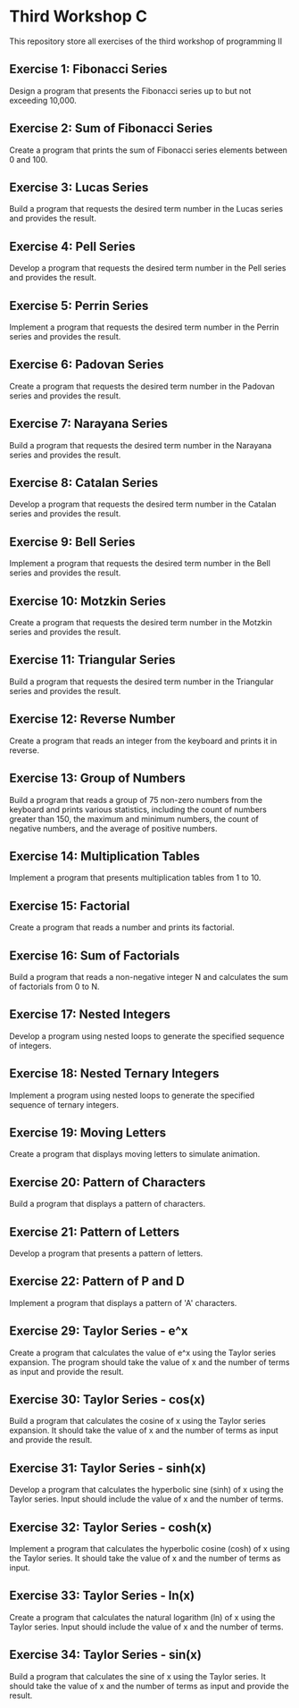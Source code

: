 # Third Workshop C
This repository store all exercises of the third workshop of programming II 

## Exercise 1: Fibonacci Series
Design a program that presents the Fibonacci series up to but not exceeding 10,000.

## Exercise 2: Sum of Fibonacci Series
Create a program that prints the sum of Fibonacci series elements between 0 and 100.

## Exercise 3: Lucas Series
Build a program that requests the desired term number in the Lucas series and provides the result.

## Exercise 4: Pell Series
Develop a program that requests the desired term number in the Pell series and provides the result.

## Exercise 5: Perrin Series
Implement a program that requests the desired term number in the Perrin series and provides the result.

## Exercise 6: Padovan Series
Create a program that requests the desired term number in the Padovan series and provides the result.

## Exercise 7: Narayana Series
Build a program that requests the desired term number in the Narayana series and provides the result.

## Exercise 8: Catalan Series
Develop a program that requests the desired term number in the Catalan series and provides the result.

## Exercise 9: Bell Series
Implement a program that requests the desired term number in the Bell series and provides the result.

## Exercise 10: Motzkin Series
Create a program that requests the desired term number in the Motzkin series and provides the result.

## Exercise 11: Triangular Series
Build a program that requests the desired term number in the Triangular series and provides the result.

## Exercise 12: Reverse Number
Create a program that reads an integer from the keyboard and prints it in reverse.

## Exercise 13: Group of Numbers
Build a program that reads a group of 75 non-zero numbers from the keyboard and prints various statistics, including the count of numbers greater than 150, the maximum and minimum numbers, the count of negative numbers, and the average of positive numbers.

## Exercise 14: Multiplication Tables
Implement a program that presents multiplication tables from 1 to 10.

## Exercise 15: Factorial
Create a program that reads a number and prints its factorial.

## Exercise 16: Sum of Factorials
Build a program that reads a non-negative integer N and calculates the sum of factorials from 0 to N.

## Exercise 17: Nested Integers
Develop a program using nested loops to generate the specified sequence of integers.

## Exercise 18: Nested Ternary Integers
Implement a program using nested loops to generate the specified sequence of ternary integers.

## Exercise 19: Moving Letters
Create a program that displays moving letters to simulate animation.

## Exercise 20: Pattern of Characters
Build a program that displays a pattern of characters.

## Exercise 21: Pattern of Letters
Develop a program that presents a pattern of letters.

## Exercise 22: Pattern of P and D
Implement a program that displays a pattern of 'A' characters.

## Exercise 29: Taylor Series - e^x
Create a program that calculates the value of e^x using the Taylor series expansion. The program should take the value of x and the number of terms as input and provide the result.

## Exercise 30: Taylor Series - cos(x)
Build a program that calculates the cosine of x using the Taylor series expansion. It should take the value of x and the number of terms as input and provide the result.

## Exercise 31: Taylor Series - sinh(x)
Develop a program that calculates the hyperbolic sine (sinh) of x using the Taylor series. Input should include the value of x and the number of terms.

## Exercise 32: Taylor Series - cosh(x)
Implement a program that calculates the hyperbolic cosine (cosh) of x using the Taylor series. It should take the value of x and the number of terms as input.

## Exercise 33: Taylor Series - ln(x)
Create a program that calculates the natural logarithm (ln) of x using the Taylor series. Input should include the value of x and the number of terms.

## Exercise 34: Taylor Series - sin(x)
Build a program that calculates the sine of x using the Taylor series. It should take the value of x and the number of terms as input and provide the result.
